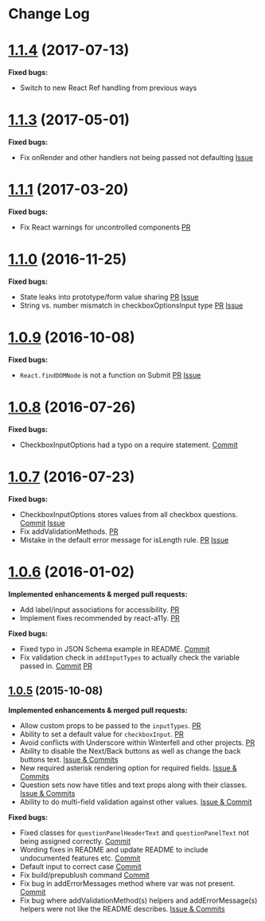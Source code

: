# Change Log

# [1.1.4](https://github.com/andrewhathaway/Winterfell/releases/tag/1.1.4) (2017-07-13)

**Fixed bugs:**

- Switch to new React Ref handling from previous ways

# [1.1.3](https://github.com/andrewhathaway/Winterfell/releases/tag/1.1.3) (2017-05-01)

**Fixed bugs:**

- Fix onRender and other handlers not being passed not defaulting [Issue](https://github.com/andrewhathaway/Winterfell/issues/90)

# [1.1.1](https://github.com/andrewhathaway/Winterfell/releases/tag/1.1.1) (2017-03-20)

**Fixed bugs:**

- Fix React warnings for uncontrolled components [PR](https://github.com/andrewhathaway/Winterfell/pull/84)

# [1.1.0](https://github.com/andrewhathaway/Winterfell/releases/tag/1.1.0) (2016-11-25)

**Fixed bugs:**

- State leaks into prototype/form value sharing [PR](https://github.com/andrewhathaway/Winterfell/pull/77) [Issue](https://github.com/andrewhathaway/Winterfell/issues/76)
- String vs. number mismatch in checkboxOptionsInput type [PR](https://github.com/andrewhathaway/Winterfell/pull/78) [Issue](https://github.com/andrewhathaway/Winterfell/issues/75)

# [1.0.9](https://github.com/andrewhathaway/Winterfell/releases/tag/1.0.8) (2016-10-08)

**Fixed bugs:**

- `React.findDOMNode` is not a function on Submit [PR](https://github.com/andrewhathaway/Winterfell/pull/68) [Issue](https://github.com/andrewhathaway/Winterfell/issues/66)

# [1.0.8](https://github.com/andrewhathaway/Winterfell/releases/tag/1.0.8) (2016-07-26)

**Fixed bugs:**

- CheckboxInputOptions had a typo on a require statement. [Commit](https://github.com/andrewhathaway/Winterfell/commit/dd070dc3f0e1b1a35d156eb07023de3dd7f0d5e2)

# [1.0.7](https://github.com/andrewhathaway/Winterfell/releases/tag/1.0.7) (2016-07-23)

**Fixed bugs:**

- CheckboxInputOptions stores values from all checkbox questions. [Commit](https://github.com/andrewhathaway/Winterfell/commit/f5854356c65ef0fc008cb71a4d53573ce4234d4c) [Issue](https://github.com/andrewhathaway/Winterfell/issues/45)
- Fix addValidationMethods. [PR](https://github.com/andrewhathaway/Winterfell/pull/61)
- Mistake in the default error message for isLength rule. [PR](https://github.com/andrewhathaway/Winterfell/pull/63) [Issue](https://github.com/andrewhathaway/Winterfell/issues/58)

# [1.0.6](https://github.com/andrewhathaway/Winterfell/releases/tag/1.0.6) (2016-01-02)

**Implemented enhancements & merged pull requests:**

- Add label/input associations for accessibility. [PR](https://github.com/andrewhathaway/Winterfell/pull/42)
- Implement fixes recommended by react-a11y. [PR](https://github.com/andrewhathaway/Winterfell/pull/48)

**Fixed bugs:**

- Fixed typo in JSON Schema example in README. [Commit](https://github.com/andrewhathaway/Winterfell/commit/c63da73dc95c9f6fb1d418a582813165f5882378)
- Fix validation check in `addInputTypes` to actually check the variable passed in. [Commit](https://github.com/andrewhathaway/Winterfell/commit/196609ee640deac5491dbb7ebcb9562072b7f459) [PR](https://github.com/andrewhathaway/Winterfell/pull/47)

## [1.0.5](https://github.com/andrewhathaway/Winterfell/releases/tag/1.0.5) (2015-10-08)

**Implemented enhancements & merged pull requests:**

- Allow custom props to be passed to the `inputTypes`. [PR](https://github.com/andrewhathaway/Winterfell/pull/38)
- Ability to set a default value for `checkboxInput`. [PR](https://github.com/andrewhathaway/Winterfell/issues/30)
- Avoid conflicts with Underscore within Winterfell and other projects. [PR](https://github.com/andrewhathaway/Winterfell/pull/40)
- Ability to disable the Next/Back buttons as well as change the back buttons text. [Issue & Commits](https://github.com/andrewhathaway/Winterfell/issues/39)
- New required asterisk rendering option for required fields. [Issue & Commits](https://github.com/andrewhathaway/Winterfell/issues/9)
- Question sets now have titles and text props along with their classes. [Issue & Commits](https://github.com/andrewhathaway/Winterfell/issues/33)
- Ability to do multi-field validation against other values. [Issue & Commit](https://github.com/andrewhathaway/Winterfell/issues/7)

**Fixed bugs:**

- Fixed classes for `questionPanelHeaderText` and `questionPanelText` not being assigned correctly. [Commit](https://github.com/andrewhathaway/Winterfell/commit/7e792cdb2383511b0749f85a0001ba3d611ff9d0)
- Wording fixes in README and update README to include undocumented features etc. [Commit](https://github.com/andrewhathaway/Winterfell/commit/1b36951f93e0c670c6fc368c317a75c8de4593a1)
- Default input to correct case [Commit](https://github.com/andrewhathaway/Winterfell/commit/34b6bb874ceed552c05af7498584db0577f2b995)
- Fix build/prepublush command [Commit](https://github.com/andrewhathaway/Winterfell/commit/219274b67c99c055931d8600dd51cb26cad8281c)
- Fix bug in addErrorMessages method where var was not present. [Commit](https://github.com/andrewhathaway/Winterfell/pull/23)
- Fix bug where addValidationMethod(s) helpers and addErrorMessage(s) helpers were not like the README describes. [Issue & Commits](https://github.com/andrewhathaway/Winterfell/issues/27)
